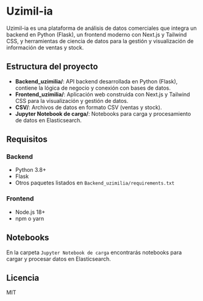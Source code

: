 # Uzimil-ia

Uzimil-ia es una plataforma de análisis de datos comerciales que integra un backend en Python (Flask), un frontend moderno con Next.js y Tailwind CSS, y herramientas de ciencia de datos para la gestión y visualización de información de ventas y stock.

## Estructura del proyecto

- **Backend_uzimilia/**: API backend desarrollada en Python (Flask), contiene la lógica de negocio y conexión con bases de datos.
- **Frontend_uzimilia/**: Aplicación web construida con Next.js y Tailwind CSS para la visualización y gestión de datos.
- **CSV/**: Archivos de datos en formato CSV (ventas y stock).
- **Jupyter Notebook de carga/**: Notebooks para carga y procesamiento de datos en Elasticsearch.

## Requisitos

### Backend
- Python 3.8+
- Flask
- Otros paquetes listados en `Backend_uzimilia/requirements.txt`

### Frontend
- Node.js 18+
- npm o yarn

## Notebooks

En la carpeta `Jupyter Notebook de carga` encontrarás notebooks para cargar y procesar datos en Elasticsearch.

## Licencia

MIT
